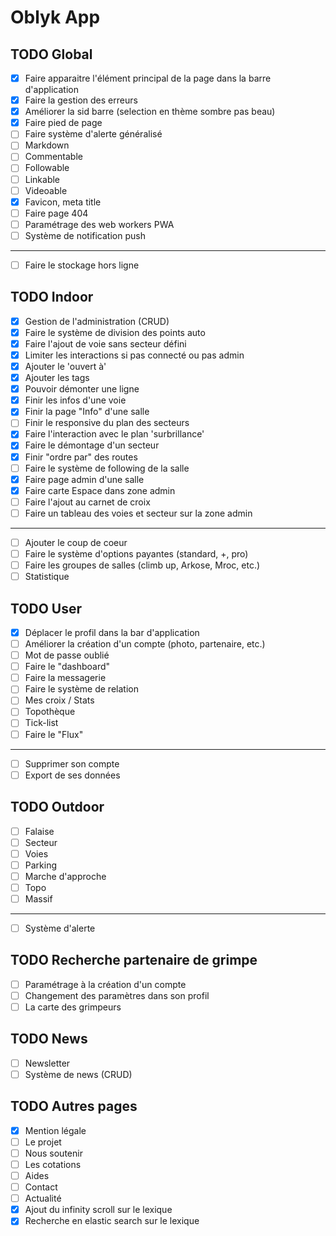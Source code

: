 # Oblyk App

## TODO Global
- [x] Faire apparaitre l'élément principal de la page dans la barre d'application
- [x] Faire la gestion des erreurs
- [x] Améliorer la sid barre (selection en thème sombre pas beau)
- [x] Faire pied de page
- [ ] Faire système d'alerte généralisé
- [ ] Markdown
- [ ] Commentable
- [ ] Followable
- [ ] Linkable
- [ ] Videoable
- [x] Favicon, meta title
- [ ] Faire page 404
- [ ] Paramétrage des web workers PWA
- [ ] Système de notification push
___
- [ ] Faire le stockage hors ligne

## TODO Indoor
- [x] Gestion de l'administration (CRUD)
- [x] Faire le système de division des points auto
- [x] Faire l'ajout de voie sans secteur défini
- [x] Limiter les interactions si pas connecté ou pas admin
- [x] Ajouter le 'ouvert à'
- [x] Ajouter les tags
- [x] Pouvoir démonter une ligne
- [x] Finir les infos d'une voie
- [x] Finir la page "Info" d'une salle
- [ ] Finir le responsive du plan des secteurs
- [x] Faire l'interaction avec le plan 'surbrillance'
- [x] Faire le démontage d'un secteur
- [x] Finir "ordre par" des routes
- [ ] Faire le système de following de la salle
- [x] Faire page admin d'une salle
- [x] Faire carte Espace dans zone admin
- [ ] Faire l'ajout au carnet de croix
- [ ] Faire un tableau des voies et secteur sur la zone admin
___
- [ ] Ajouter le coup de coeur
- [ ] Faire le système d'options payantes (standard, +, pro)
- [ ] Faire les groupes de salles (climb up, Arkose, Mroc, etc.)
- [ ] Statistique

## TODO User
- [x] Déplacer le profil dans la bar d'application
- [ ] Améliorer la création d'un compte (photo, partenaire, etc.)
- [ ] Mot de passe oublié
- [ ] Faire le "dashboard"
- [ ] Faire la messagerie
- [ ] Faire le système de relation
- [ ] Mes croix / Stats
- [ ] Topothèque
- [ ] Tick-list
- [ ] Faire le "Flux"
---
- [ ] Supprimer son compte 
- [ ] Export de ses données

## TODO Outdoor
- [ ] Falaise
- [ ] Secteur
- [ ] Voies
- [ ] Parking
- [ ] Marche d'approche
- [ ] Topo
- [ ] Massif
---
- [ ] Système d'alerte

## TODO Recherche partenaire de grimpe
- [ ] Paramétrage à la création d'un compte
- [ ] Changement des paramètres dans son profil
- [ ] La carte des grimpeurs

## TODO News
- [ ] Newsletter
- [ ] Système de news (CRUD)

## TODO Autres pages
- [x] Mention légale
- [ ] Le projet
- [ ] Nous soutenir
- [ ] Les cotations
- [ ] Aides
- [ ] Contact
- [ ] Actualité
- [x] Ajout du infinity scroll sur le lexique
- [x] Recherche en elastic search sur le lexique
